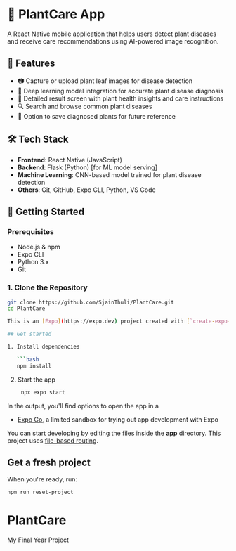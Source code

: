 # 🌱 PlantCare App

A React Native mobile application that helps users detect plant diseases and receive care recommendations using AI-powered image recognition.

## 📱 Features

- 📷 Capture or upload plant leaf images for disease detection
- 🤖 Deep learning model integration for accurate plant disease diagnosis
- 📄 Detailed result screen with plant health insights and care instructions
- 🔍 Search and browse common plant diseases
- 💾 Option to save diagnosed plants for future reference

## 🛠️ Tech Stack

- **Frontend**: React Native (JavaScript)
- **Backend**: Flask (Python) [for ML model serving]
- **Machine Learning**: CNN-based model trained for plant disease detection
- **Others**: Git, GitHub, Expo CLI, Python, VS Code

## 🚀 Getting Started

### Prerequisites

- Node.js & npm
- Expo CLI
- Python 3.x
- Git

### 1. Clone the Repository

```bash
git clone https://github.com/SjainThuli/PlantCare.git
cd PlantCare

This is an [Expo](https://expo.dev) project created with [`create-expo-app`](https://www.npmjs.com/package/create-expo-app).

## Get started

1. Install dependencies

   ```bash
   npm install
   ```

2. Start the app

   ```bash
    npx expo start
   ```

In the output, you'll find options to open the app in a

- [Expo Go](https://expo.dev/go), a limited sandbox for trying out app development with Expo

You can start developing by editing the files inside the **app** directory. This project uses [file-based routing](https://docs.expo.dev/router/introduction).

## Get a fresh project

When you're ready, run:

```bash
npm run reset-project
```
# PlantCare
My Final Year Project
